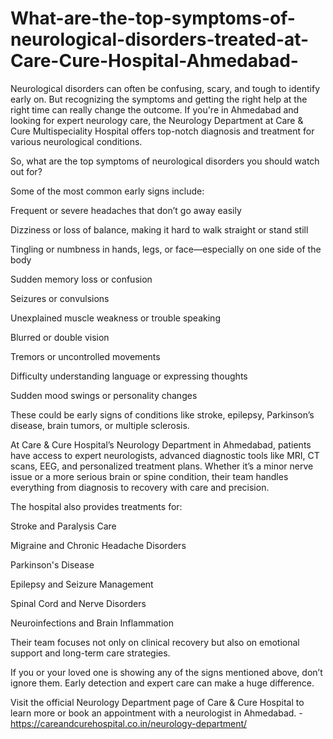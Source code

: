 # What-are-the-top-symptoms-of-neurological-disorders-treated-at-Care-Cure-Hospital-Ahmedabad-

Neurological disorders can often be confusing, scary, and tough to identify early on. But recognizing the symptoms and getting the right help at the right time can really change the outcome. If you're in Ahmedabad and looking for expert neurology care, the Neurology Department at Care & Cure Multispeciality Hospital offers top-notch diagnosis and treatment for various neurological conditions.

So, what are the top symptoms of neurological disorders you should watch out for?

Some of the most common early signs include:

Frequent or severe headaches that don’t go away easily

Dizziness or loss of balance, making it hard to walk straight or stand still

Tingling or numbness in hands, legs, or face—especially on one side of the body

Sudden memory loss or confusion

Seizures or convulsions

Unexplained muscle weakness or trouble speaking

Blurred or double vision

Tremors or uncontrolled movements

Difficulty understanding language or expressing thoughts

Sudden mood swings or personality changes

These could be early signs of conditions like stroke, epilepsy, Parkinson’s disease, brain tumors, or multiple sclerosis.

At Care & Cure Hospital’s Neurology Department in Ahmedabad, patients have access to expert neurologists, advanced diagnostic tools like MRI, CT scans, EEG, and personalized treatment plans. Whether it’s a minor nerve issue or a more serious brain or spine condition, their team handles everything from diagnosis to recovery with care and precision.

The hospital also provides treatments for:

Stroke and Paralysis Care

Migraine and Chronic Headache Disorders

Parkinson's Disease

Epilepsy and Seizure Management

Spinal Cord and Nerve Disorders

Neuroinfections and Brain Inflammation

Their team focuses not only on clinical recovery but also on emotional support and long-term care strategies.

If you or your loved one is showing any of the signs mentioned above, don’t ignore them. Early detection and expert care can make a huge difference.

Visit the official Neurology Department page of Care & Cure Hospital to learn more or book an appointment with a neurologist in Ahmedabad. - https://careandcurehospital.co.in/neurology-department/
